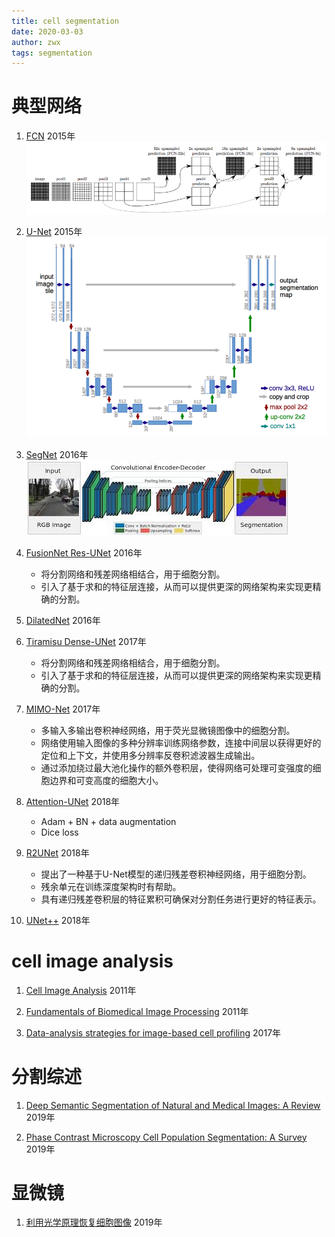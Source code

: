 ```yaml
---
title: cell segmentation
date: 2020-03-03
author: zwx
tags: segmentation
---
```


# 典型网络

1. [FCN](https://arxiv.org/pdf/1605.06211.pdf) 2015年
![](https://raw.githubusercontent.com/huhuzwxy/huhuzwxy.github.io/master/assets/images/fcn.png)

2. [U-Net](https://arxiv.org/pdf/1505.04597.pdf) 2015年
![](https://raw.githubusercontent.com/huhuzwxy/huhuzwxy.github.io/master/assets/images/unet.png)

3. [SegNet](https://arxiv.org/pdf/1511.00561.pdf) 2016年
![](https://raw.githubusercontent.com/huhuzwxy/huhuzwxy.github.io/master/assets/images/segnet.jpg)

4. [FusionNet Res-UNet](https://arxiv.org/pdf/1612.05360.pdf) 2016年
    - 将分割网络和残差网络相结合，用于细胞分割。
    - 引入了基于求和的特征层连接，从而可以提供更深的网络架构来实现更精确的分割。

5. [DilatedNet](https://arxiv.org/pdf/1511.07122.pdf) 2016年

6. [Tiramisu Dense-UNet](https://arxiv.org/pdf/1611.09326.pdf) 2017年
    - 将分割网络和残差网络相结合，用于细胞分割。
    - 引入了基于求和的特征层连接，从而可以提供更深的网络架构来实现更精确的分割。

7. [MIMO-Net](http://www.bioimageanalysis.org/wp/wp-content/uploads/formidable/6/MIMO-Net_Isbi2017.pdf) 2017年

    - 多输入多输出卷积神经网络，用于荧光显微镜图像中的细胞分割。
    - 网络使用输入图像的多种分辨率训练网络参数，连接中间层以获得更好的定位和上下文，并使用多分辨率反卷积滤波器生成输出。
    - 通过添加绕过最大池化操作的额外卷积层，使得网络可处理可变强度的细胞边界和可变高度的细胞大小。

8. [Attention-UNet](https://arxiv.org/pdf/1804.03999.pdf) 2018年
    - Adam + BN + data augmentation
    - Dice loss

9. [R2UNet](https://arxiv.org/ftp/arxiv/papers/1802/1802.06955.pdf) 2018年
    - 提出了一种基于U-Net模型的递归残差卷积神经网络，用于细胞分割。
    - 残余单元在训练深度架构时有帮助。
    - 具有递归残差卷积层的特征累积可确保对分割任务进行更好的特征表示。

10. [UNet++](https://arxiv.org/pdf/1807.10165.pdf) 2018年

# cell image analysis

1. [Cell Image Analysis](http://www.cs.cmu.edu/~zhaozhen/Papers/WACV2011_CellImageAnalysis.pdf) 2011年

2. [Fundamentals of Biomedical Image Processing](https://elearning.uniroma1.it/pluginfile.php/509402/mod_resource/content/1/9783642158155-c1.pdf) 2011年

3. [Data-analysis strategies for image-based cell profiling](https://www.nature.com/articles/nmeth.4397) 2017年

# 分割综述

1. [Deep Semantic Segmentation of Natural and Medical Images: A Review](https://arxiv.org/pdf/1910.07655.pdf) 2019年

2. [Phase Contrast Microscopy Cell Population Segmentation: A Survey](https://arxiv.org/pdf/1911.11111.pdf) 2019年

# 显微镜

1. [利用光学原理恢复细胞图像](https://arxiv.org/pdf/1910.07655.pdf) 2019年

